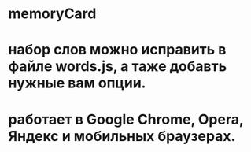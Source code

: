 # memoryCard


# набор слов можно исправить в файле words.js, а таже добавть нужные вам опции.
# работает в Google Chrome, Opera, Яндекс и мобильных браузерах.


